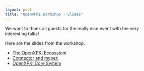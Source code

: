 ```yaml
---
layout: post
title: "OpenXPKI Workshop - Slides"
---
```


We want to thank all guests for the really nice event with the very interesting talks!

Here are the slides from the workshop.

* [The OpenXPKI Ecosystem](../download/201510-openxpki-ecosystem.pdf)
* [Connector and myperl](../download/201510-connector-and-myperl.pdf)
* [OpenXPKI Core System](../download/201510-openxpki-core.pdf)
